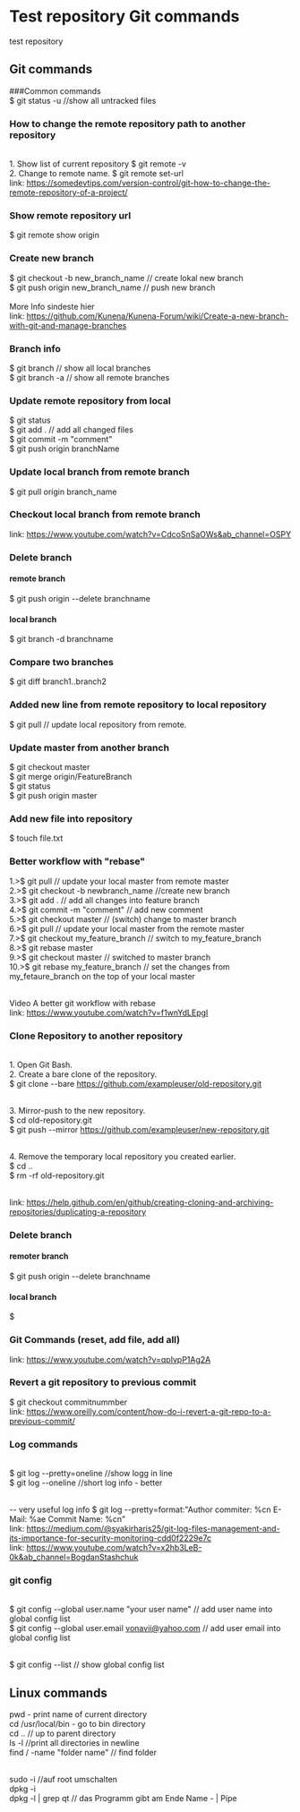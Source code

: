 # Test repository Git commands
test repository
<br/>
## Git commands

###Common commands
<br/>$ git status -u //show all untracked files <br/>
### How to change the remote repository path to another repository
<br/>1. Show list of current repository
$ git remote -v
<br/>2. Change to remote name. 
$ git remote set-url <name> <newurl>
<br/> link: https://somedevtips.com/version-control/git-how-to-change-the-remote-repository-of-a-project/
### Show remote repository url
$ git remote show origin
### Create new branch
$ git checkout -b new_branch_name // create lokal new branch
<br/>$ git push origin new_branch_name // push new branch <br/>
<br/>More Info sindeste hier
<br/> link: https://github.com/Kunena/Kunena-Forum/wiki/Create-a-new-branch-with-git-and-manage-branches
### Branch info
$ git branch // show all local branches
<br/>$ git branch -a // show all remote branches
### Update remote repository from local
$ git status
<br/>$ git add .  // add all changed files 
<br/>$ git commit -m "comment"
<br/>$ git push origin branchName
### Update local branch from remote branch
$ git pull origin branch_name
### Checkout local branch from remote branch
link: https://www.youtube.com/watch?v=CdcoSnSaOWs&ab_channel=OSPY</br>
### Delete branch
#### remote branch
$ git push origin --delete branchname
#### local branch
$ git branch -d branchname
### Compare two branches
$ git diff branch1..branch2
### Added new line from remote repository to local repository
$ git pull  // update local repository from remote.
### Update master from another branch
$ git checkout master
<br/>$ git merge origin/FeatureBranch
<br/>$ git status
<br/>$ git push origin master
### Add new file into repository
$ touch file.txt
### Better workflow with "rebase"
1.>$ git pull // update your local master from remote master
<br/>2.>$ git checkout -b newbranch_name  //create new branch
<br/>3.>$ git add . // add all changes into feature branch
<br/>4.>$ git commit -m "comment"  // add new comment
<br/>5.>$ git checkout master // (switch) change to master branch
<br/>6.>$ git pull // update your local master from the remote master
<br/>7.>$ git checkout my_feature_branch // switch to my_feature_branch
<br/>8.>$ git rebase master
<br/>9.>$ git checkout master // switched to master branch
<br/>10.>$ git rebase my_feature_branch // set the changes from my_fetaure_branch on the top of your local master

<br/>Video A better git workflow with rebase 
<br/>link: https://www.youtube.com/watch?v=f1wnYdLEpgI


### Clone Repository to another repository
<br/>1. Open Git Bash.
<br/>2. Create a bare clone of the repository.
<br/>$ git clone --bare https://github.com/exampleuser/old-repository.git

<br/>3. Mirror-push to the new repository.
<br/>$ cd old-repository.git
<br/>$ git push --mirror https://github.com/exampleuser/new-repository.git

<br/>4. Remove the temporary local repository you created earlier.
<br/>$ cd ..
<br/>$ rm -rf old-repository.git

<br/>link: https://help.github.com/en/github/creating-cloning-and-archiving-repositories/duplicating-a-repository


### Delete branch
#### remoter branch
$ git push origin --delete branchname
#### local branch
$

### Git Commands (reset, add file, add all)
link: https://www.youtube.com/watch?v=qpIvpP1Ag2A

### Revert a git repository to previous commit
$ git checkout commitnummber
<br/>link: https://www.oreilly.com/content/how-do-i-revert-a-git-repo-to-a-previous-commit/

### Log commands
<br/>$ git log --pretty=oneline //show logg in line
<br/>$ git log --oneline //short log info - better

<br/> -- very useful log info 
$ git log --pretty=format:"Author commiter: %cn E-Mail: %ae Commit Name: %cn"
<br/>link: https://medium.com/@syakirharis25/git-log-files-management-and-its-importance-for-security-monitoring-cdd0f2229e7c
<br/>link: https://www.youtube.com/watch?v=x2hb3LeB-0k&ab_channel=BogdanStashchuk

### git config
<br/>$ git config --global user.name "your user name"  // add user name into global config list
<br/>$ git config --global user.email vonavii@yahoo.com // add user email into global config list

<br/>$ git config --list // show global config list


## Linux commands

pwd - print name of current directory </br>
cd /usr/local/bin - go to bin directory </br>
cd .. // up to parent directory </br>
ls -l //print all directories in newline </br>
find / -name "folder name" // find folder </br>

<br/>sudo -i //auf root umschalten
<br/>dpkg -i
<br/>dpkg -l | grep qt // das Programm gibt am Ende  Name - | Pipe

















